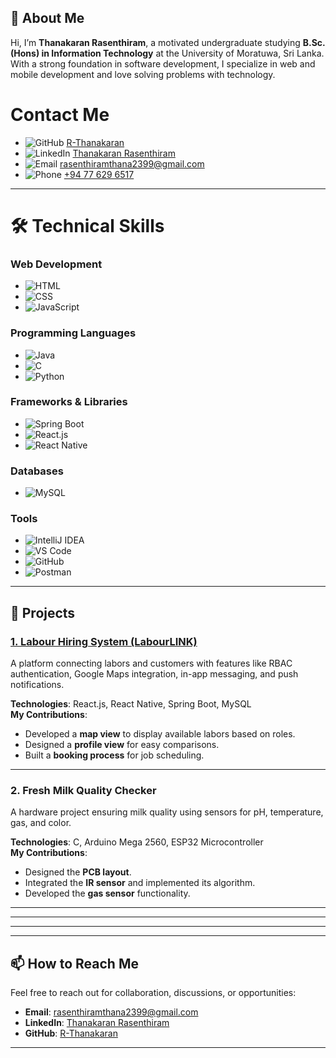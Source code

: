 ## 👋 About Me
Hi, I’m **Thanakaran Rasenthiram**, a motivated undergraduate studying **B.Sc. (Hons) in Information Technology** at the University of Moratuwa, Sri Lanka. With a strong foundation in software development, I specialize in web and mobile development and love solving problems with technology.

# Contact Me

- ![GitHub](https://img.shields.io/badge/-GitHub-181717?logo=github&logoColor=white&style=flat-square) [R-Thanakaran](https://github.com/Thanakaran)
- ![LinkedIn](https://img.shields.io/badge/-LinkedIn-0077B5?logo=linkedin&logoColor=white&style=flat-square) [Thanakaran Rasenthiram](https://www.linkedin.com/in/thanakaran-rasenthiram-b19652255/)
- ![Email](https://img.shields.io/badge/-Email-D14836?logo=gmail&logoColor=white&style=flat-square) [rasenthiramthana2399@gmail.com](mailto:rasenthiramthana2399@gmail.com)
- ![Phone](https://img.shields.io/badge/-Phone-25D366?logo=whatsapp&logoColor=white&style=flat-square) [+94 77 629 6517](tel:+94776296517)

---

# 🛠️ Technical Skills

### Web Development
- ![HTML](https://img.shields.io/badge/-HTML5-E34F26?logo=html5&logoColor=white&style=flat-square)
- ![CSS](https://img.shields.io/badge/-CSS3-1572B6?logo=css3&logoColor=white&style=flat-square)
- ![JavaScript](https://img.shields.io/badge/-JavaScript-F7DF1E?logo=javascript&logoColor=black&style=flat-square)

### Programming Languages
- ![Java](https://img.shields.io/badge/-Java-007396?logo=java&logoColor=white&style=flat-square)
- ![C](https://img.shields.io/badge/-C-A8B9CC?logo=c&logoColor=black&style=flat-square)
- ![Python](https://img.shields.io/badge/-Python-3776AB?logo=python&logoColor=white&style=flat-square)

### Frameworks & Libraries
- ![Spring Boot](https://img.shields.io/badge/-Spring%20Boot-6DB33F?logo=springboot&logoColor=white&style=flat-square)
- ![React.js](https://img.shields.io/badge/-React-61DAFB?logo=react&logoColor=black&style=flat-square)
- ![React Native](https://img.shields.io/badge/-React%20Native-61DAFB?logo=react&logoColor=black&style=flat-square)

### Databases
- ![MySQL](https://img.shields.io/badge/-MySQL-4479A1?logo=mysql&logoColor=white&style=flat-square)

### Tools
- ![IntelliJ IDEA](https://img.shields.io/badge/-IntelliJ%20IDEA-000000?logo=intellijidea&logoColor=white&style=flat-square)
- ![VS Code](https://img.shields.io/badge/-VS%20Code-007ACC?logo=visualstudiocode&logoColor=white&style=flat-square)
- ![GitHub](https://img.shields.io/badge/-GitHub-181717?logo=github&logoColor=white&style=flat-square)
- ![Postman](https://img.shields.io/badge/-Postman-FF6C37?logo=postman&logoColor=white&style=flat-square)


---

## 🚀 Projects
### [1. Labour Hiring System (LabourLINK)](https://github.com/Thanakaran)
A platform connecting labors and customers with features like RBAC authentication, Google Maps integration, in-app messaging, and push notifications.

**Technologies**: React.js, React Native, Spring Boot, MySQL  
**My Contributions**:
- Developed a **map view** to display available labors based on roles.
- Designed a **profile view** for easy comparisons.
- Built a **booking process** for job scheduling.

---

### 2. Fresh Milk Quality Checker
A hardware project ensuring milk quality using sensors for pH, temperature, gas, and color.

**Technologies**: C, Arduino Mega 2560, ESP32 Microcontroller  
**My Contributions**:
- Designed the **PCB layout**.
- Integrated the **IR sensor** and implemented its algorithm.
- Developed the **gas sensor** functionality.

---



---


---



---

## 📫 How to Reach Me
Feel free to reach out for collaboration, discussions, or opportunities:

- **Email**: [rasenthiramthana2399@gmail.com](mailto:rasenthiramthana2399@gmail.com)
- **LinkedIn**: [Thanakaran Rasenthiram](https://www.linkedin.com/in/thanakaran-rasenthiram-b19652255/)
- **GitHub**: [R-Thanakaran](https://github.com/Thanakaran)

---

